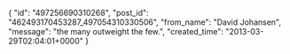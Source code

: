  {
   "id": "497256690310268",
   "post_id": "462493170453287_497054310330506",
   "from_name": "David Johansen",
   "message": "the many outweight the few.",
   "created_time": "2013-03-29T02:04:01+0000"
 }
